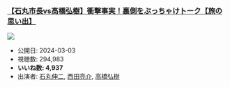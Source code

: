 ### [【石丸市長vs高橋弘樹】衝撃事実！裏側をぶっちゃけトーク【旅の思い出】](https://www.youtube.com/watch?v=CGl5xyi96uQ)
[![](https://img.youtube.com/vi/CGl5xyi96uQ/sddefault.jpg)](https://www.youtube.com/watch?v=CGl5xyi96uQ)
-   公開日: 2024-03-03
-   視聴数: 294,983
-   **いいね数: 4,937**
-   出演者: [石丸伸二](/rehacq_fan/people/石丸伸二 "wikilink"), [西田亮介](/rehacq_fan/people/西田亮介 "wikilink"), [高橋弘樹](/rehacq_fan/people/高橋弘樹 "wikilink")
